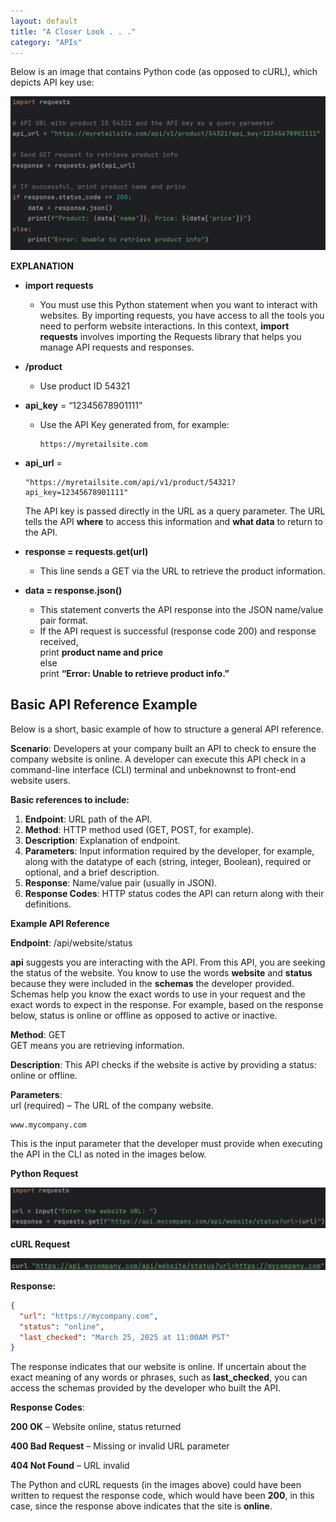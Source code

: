 ```yaml
---
layout: default
title: "A Closer Look . . ."
category: "APIs"
---
```

Below is an image that contains Python code (as opposed to cURL), which depicts API key use:

![API Key](/img/sample1.png)

**EXPLANATION**

* **import requests** <br/>
  * You must use this Python statement when you want to interact with websites. By importing requests, you have access to all the tools you need to perform website interactions. In this context, **import requests** involves importing the Requests library that helps you manage API requests and responses.
* **/product** <br/>
  * Use product ID 54321
* **api_key** = “12345678901111”
  * Use the API Key generated from, for example:

    ```
    https://myretailsite.com
    ```
  
* **api_url** = 

  ```
  "https://myretailsite.com/api/v1/product/54321?api_key=12345678901111"
  ```

  The API key is passed directly in the URL as a query parameter. The URL tells the API **where** to access this information and **what data** to return to the API.

* **response = requests.get(url)** 
  * This line sends a GET via the URL to retrieve the product information. <br/>

* **data = response.json()** 
  * This statement converts the API response into the JSON name/value pair format. <br/>
  * If the API request is successful (response code 200) and response received, <br/>
  print **product name and price** <br/> 
  else <br/>
  print **“Error: Unable to retrieve product info.”**

## Basic API Reference Example
Below is a short, basic example of how to structure a general API reference.

**Scenario**: Developers at your company built an API to check to ensure the company website is online. A developer can execute this API check in a command-line interface (CLI) terminal and unbeknownst to front-end website users.

**Basic references to include:** 
1. **Endpoint**: URL path of the API.
1. **Method**: HTTP method used (GET, POST, for example).
1. **Description**: Explanation of endpoint.
1. **Parameters**: Input information required by the developer, for example, along with the datatype of each (string, integer, Boolean), required or optional, and a brief description.
1. **Response**: Name/value pair (usually in JSON).
1. **Response Codes**: HTTP status codes the API can return along with their definitions.

**Example API Reference**

**Endpoint**: /api/website/status

**api** suggests you are interacting with the API. From this API, you are seeking the status of the website. You know to use the words **website** and **status** because they were included in the **schemas** the developer provided. Schemas help you know the exact words to use in your request and the exact words to expect in the response. For example, based on the response below, status is online or offline as opposed to active or inactive.

**Method**: GET <br/>
GET means you are retrieving information.

**Description**: This API checks if the website is active by providing a status: online or offline.

**Parameters**: <br/>
url (required) – The URL of the company website.

```
www.mycompany.com
```

This is the input parameter that the developer must provide when executing the API in the CLI as noted in the images below.

**Python Request**

![Python Request](/img/sample2.png)

**cURL Request**

![cURL Request](/img/sample3.png)

**Response:** <br/>

```json
{
  "url": "https://mycompany.com",
  "status": "online",
  "last_checked": "March 25, 2025 at 11:00AM PST"
}
```

The response indicates that our website is online. If uncertain about the exact meaning of any words or phrases, such as **last_checked**, you can access the schemas provided by the developer who built the API.

**Response Codes**: 

**200 OK** – Website online, status returned

**400 Bad Request** – Missing or invalid URL parameter

**404 Not Found** – URL invalid

The Python and cURL requests (in the images above) could have been written to request the response code, which would have been **200**, in this case, since the response above indicates that the site is **online**.


